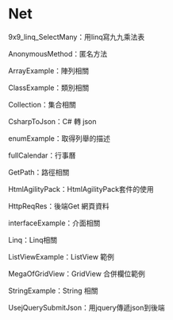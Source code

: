 # Net

9x9_linq_SelectMany：用linq寫九九乘法表

AnonymousMethod：匿名方法

ArrayExample：陣列相關

ClassExample：類別相關

Collection：集合相關

CsharpToJson：C# 轉 json

enumExample：取得列舉的描述

fullCalendar：行事曆

GetPath：路徑相關

HtmlAgilityPack：HtmlAgilityPack套件的使用

HttpReqRes：後端Get 網頁資料

interfaceExample：介面相關

Linq：Linq相關

ListViewExample：ListView 範例

MegaOfGridView：GridView 合併欄位範例

StringExample：String 相關

UsejQuerySubmitJson：用jquery傳遞json到後端